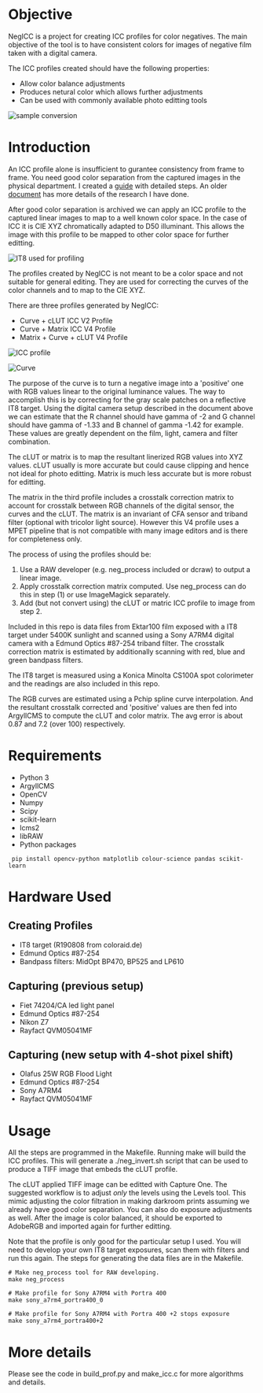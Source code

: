 # Objective

NegICC is a project for creating ICC profiles for color negatives. The main
objective of the tool is to have consistent colors for images of negative
film taken with a digital camera.

The ICC profiles created should have the following properties:
* Allow color balance adjustments
* Produces netural color which allows further adjustments
* Can be used with commonly available photo editting tools

![sample conversion](samples/sample.png)

# Introduction

An ICC profile alone is insufficient to gurantee consistency from frame to
frame. You need good color separation from the captured images in the
physical department. I created a [guide](https://docs.google.com/document/d/1NsfFPx5c7kxNRUhuGQBKRNnaN0c52SjLsZsyhLCj3OE/edit?usp=sharing) with detailed steps. An older [document](https://docs.google.com/document/d/1OrmYLJbnluGod663s_0ZrWyX9wF_R-uxLu4libq2c2U/edit#heading=h.g6xkp75rwj2t) has more details of the
research I have done.

After good color separation is archived we can apply an ICC profile to the
captured linear images to map to a well known color space. In the case of
ICC it is CIE XYZ chromatically adapted to D50 illuminant. This allows the
image with this profile to be mapped to other color space for further
editting.

![IT8 used for profiling](samples/it8.png)

The profiles created by NegICC is not meant to be a color space and not
suitable for general editing. They are used for correcting the curves of
the color channels and to map to the CIE XYZ.

There are three profiles generated by NegICC:
* Curve + cLUT ICC V2 Profile
* Curve + Matrix ICC V4 Profile
* Matrix + Curve + cLUT V4 Profile

![ICC profile](samples/icc.png)

![Curve](samples/curve.png)

The purpose of the curve is to turn a negative image into a 'positive' one
with RGB values linear to the original luminance values. The way to
accomplish this is by correcting for the gray scale patches on a reflective
IT8 target. Using the digital camera setup described in the document above
we can estimate that the R channel should have gamma of -2 and G channel
should have gamma of -1.33 and B channel of gamma -1.42 for example. These
values are greatly dependent on the film, light, camera and filter
combination.

The cLUT or matrix is to map the resultant linerized RGB values into XYZ
values. cLUT usually is more accurate but could cause clipping and hence
not ideal for photo editting. Matrix is much less accurate but is more
robust for editting.

The matrix in the third profile includes a crosstalk correction matrix to
account for crosstalk between RGB channels of the digital sensor, the
curves and the cLUT. The matrix is an invariant of CFA sensor and triband
filter (optional with tricolor light source). However this V4 profile uses
a MPET pipeline that is not compatible with many image editors and is there
for completeness only.

The process of using the profiles should be:
1. Use a RAW developer (e.g. neg_process included or dcraw) to output a
   linear image.
2. Apply crosstalk correction matrix computed. Use neg_process can do this
   in step (1) or use ImageMagick separately.
3. Add (but not convert using) the cLUT or matric ICC profile to image from step 2.

Included in this repo is data files from Ektar100 film exposed with a
IT8 target under 5400K sunlight and scanned using a Sony A7RM4 digital camera
with a Edmund Optics #87-254 triband filter. The crosstalk correction matrix
is estimated by additionally scanning with red, blue and green bandpass filters.

The IT8 target is measured using a Konica Minolta CS100A spot colorimeter and
the readings are also included in this repo.

The RGB curves are estimated using a Pchip spline curve interpolation. And the
resultant crosstalk corrected and 'positive' values are then fed into ArgyllCMS
to compute the cLUT and color matrix. The avg error is about 0.87 and 7.2 (over
100) respectively.

# Requirements

* Python 3
* ArgyllCMS
* OpenCV
* Numpy
* Scipy
* scikit-learn
* lcms2
* libRAW
* Python packages
```
 pip install opencv-python matplotlib colour-science pandas scikit-learn
```

# Hardware Used

## Creating Profiles
* IT8 target (R190808 from coloraid.de)
* Edmund Optics #87-254
* Bandpass filters: MidOpt BP470, BP525 and LP610

## Capturing (previous setup)
* Fiet 74204/CA led light panel
* Edmund Optics #87-254
* Nikon Z7
* Rayfact QVM05041MF

## Capturing (new setup with 4-shot pixel shift)
* Olafus 25W RGB Flood Light
* Edmund Optics #87-254
* Sony A7RM4
* Rayfact QVM05041MF

# Usage

All the steps are programmed in the Makefile. Running make will build the 
ICC profiles. This will generate a ./neg_invert.sh script that can be used
to produce a TIFF image that embeds the cLUT profile.

The cLUT applied TIFF image can be editted with Capture One. The suggested
workflow is to adjust *only* the levels using the Levels tool. This mimic
adjusting the color filtration in making darkroom prints assuming we already
have good color separation. You can also do exposure adjustments as well.
After the image is color balanced, it should be exported to AdobeRGB and
imported again for further editting.

Note that the profile is only good for the particular setup I used. You will
need to develop your own IT8 target exposures, scan them with filters and run
this again. The steps for generating the data files are in the Makefile.

```
# Make neg_process tool for RAW developing.
make neg_process

# Make profile for Sony A7RM4 with Portra 400
make sony_a7rm4_portra400_0

# Make profile for Sony A7RM4 with Portra 400 +2 stops exposure
make sony_a7rm4_portra400+2
```

# More details

Please see the code in build_prof.py and make_icc.c for more algorithms and
details.
